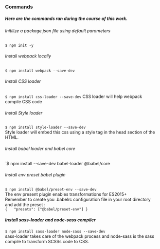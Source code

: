### Commands  
##### Here are the commands ran during the course of this work.  
###### Initilize a package.json file using default parameters  
`$ npm init -y`  
###### Install webpack locally  
`$ npm install webpack --save-dev`  
###### Install CSS loader  
`$ npm install css-loader --save-dev` 
CSS loader will help webpack compile CSS code  
###### Install Style loader  
`$ npm install style-loader --save-dev`  
Style loader will embed this css using a style tag in the head section of the HTML.  
###### Install babel loader and babel core  
`$ npm install --save-dev babel-loader @babel/core  
###### Install env preset babel plugin  
`$ npm install @babel/preset-env --save-dev`  
The env present plugin enables transformations for ES2015+  
Remember to create you .babelrc  configuration file in your root directory and add the preset :  
`
 {  
   "presets": ["@babel/preset-env"]
 }
 `  
 ##### Install sass-loader and node-sass compiler  
 `$ npm install sass-loader node-sass --save-dev`  
 sass-loader takes care of the webpack process and node-sass is the sass compile to transform SCSSs code to CSS.  
